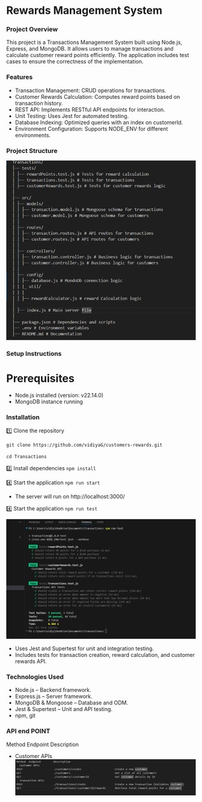 # Rewards Management System

### Project Overview

This project is a Transactions Management System built using Node.js, Express, and MongoDB. It allows users to manage transactions and calculate customer reward points efficiently. The application includes test cases to ensure the correctness of the implementation.

### Features

- Transaction Management: CRUD operations for transactions.
- Customer Rewards Calculation: Computes reward points based on transaction history.
- REST API: Implements RESTful API endpoints for interaction.
- Unit Testing: Uses Jest for automated testing.
- Database Indexing: Optimized queries with an index on customerId.
- Environment Configuration: Supports NODE_ENV for different environments.

### Project Structure

![folder-structure](folder-structure.png)

### Setup Instructions

# Prerequisites

- Node.js installed (version: v22.14.0)
- MongoDB instance running

### Installation

1️⃣ Clone the repository

`git clone https://github.com/vidiyaG/customers-rewards.git`

`cd Transactions`

2️⃣ Install dependencies
`npm install`

4️⃣ Start the application
`npm run start`

- The server will run on http://localhost:3000/

4️⃣ Start the application
`npm run test`

![Testing reference output](test.png)

- Uses Jest and Supertest for unit and integration testing.
- Includes tests for transaction creation, reward calculation, and customer rewards API.

### Technologies Used

- Node.js – Backend framework.
- Express.js – Server framework.
- MongoDB & Mongoose – Database and ODM.
- Jest & Supertest – Unit and API testing.
- npm, git

### API end POINT

Method Endpoint Description

- Customer APIs
  ![API endpoint reference](api-endpoints.png)
